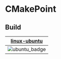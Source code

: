 # CMakePoint

## Build
| [linux-ubuntu][ubuntu-link] |
| --------------------------- |
| ![ubuntu_badge]             |

[ubuntu-link]: https://github.com/iHaibaraAi/CMakePoint/actions/workflows/cmake.yml
[ubuntu_badge]: https://github.com/iHaibaraAi/CMakePoint/workflows/CMake/badge.svg
